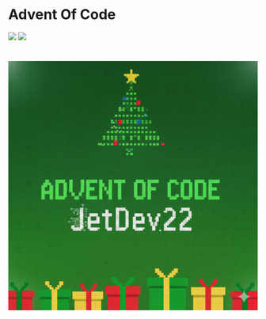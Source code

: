 # Advent Of Code
![](https://img.shields.io/badge/days%20completed-14-red)     ![](https://img.shields.io/badge/stars%20⭐-28-yellow)
# ![title](aocLogo.png)
